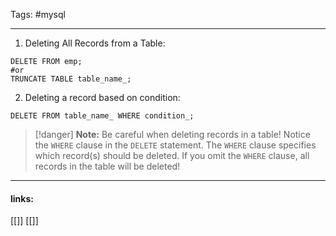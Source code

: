
Tags: #mysql 

------------------------------------------
1.  Deleting All Records from a Table: 
```MySQL
DELETE FROM emp;
#or
TRUNCATE TABLE table_name_;

```
2. Deleting a record based on condition: 
```MySQL
DELETE FROM table_name_ WHERE condition_; 
```

>[!danger]
>**Note:** Be careful when deleting records in a table! Notice the `WHERE` clause in the `DELETE` statement. The `WHERE` clause specifies which record(s) should be deleted. If you omit the `WHERE` clause, all records in the table will be deleted!















---------------------
#### links:
[[]]
[[]]